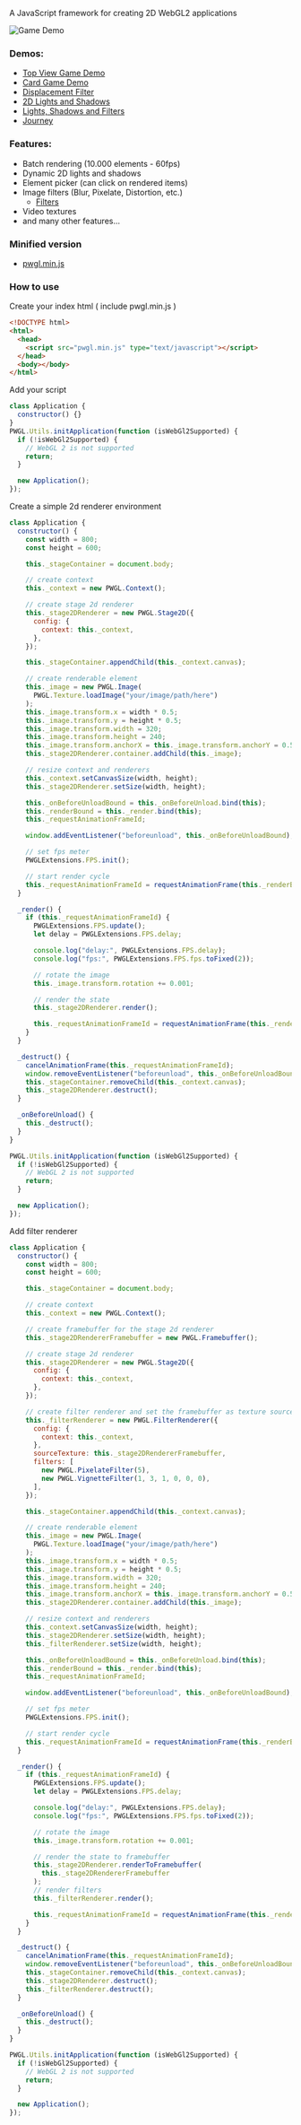A JavaScript framework for creating 2D WebGL2 applications

![Game Demo](https://github.com/asjs-dev/pwgl/blob/main/docs/assets/game.png?raw=true)

### Demos:

- [Top View Game Demo](https://asjs-dev.github.io/pwgl/example/shGameDemo.html)
- [Card Game Demo](https://asjs-dev.github.io/pwgl/example/cardGameDemo.html)
- [Displacement Filter](https://asjs-dev.github.io/pwgl/example/rainDropsDemo.html)
- [2D Lights and Shadows](https://asjs-dev.github.io/pwgl/example/lightDemo.html)
- [Lights, Shadows and Filters](https://asjs-dev.github.io/pwgl/example/boatDemo.html)
- [Journey](https://asjs-dev.github.io/pwgl/example/journeyDemo.html)

### Features:

- Batch rendering (10.000 elements - 60fps)
- Dynamic 2D lights and shadows
- Element picker (can click on rendered items)
- Image filters (Blur, Pixelate, Distortion, etc.)
  - [Filters](https://github.com/asjs-dev/pwgl/blob/main/src/filters)
- Video textures
- and many other features...

### Minified version

- [pwgl.min.js](https://github.com/asjs-dev/pwgl/blob/main/dist/pwgl.min.js)

### How to use

Create your index html ( include pwgl.min.js )

```html
<!DOCTYPE html>
<html>
  <head>
    <script src="pwgl.min.js" type="text/javascript"></script>
  </head>
  <body></body>
</html>
```

Add your script

```javascript
class Application {
  constructor() {}
}
PWGL.Utils.initApplication(function (isWebGl2Supported) {
  if (!isWebGl2Supported) {
    // WebGL 2 is not supported
    return;
  }

  new Application();
});
```

Create a simple 2d renderer environment

```javascript
class Application {
  constructor() {
    const width = 800;
    const height = 600;

    this._stageContainer = document.body;

    // create context
    this._context = new PWGL.Context();

    // create stage 2d renderer
    this._stage2DRenderer = new PWGL.Stage2D({
      config: {
        context: this._context,
      },
    });

    this._stageContainer.appendChild(this._context.canvas);

    // create renderable element
    this._image = new PWGL.Image(
      PWGL.Texture.loadImage("your/image/path/here")
    );
    this._image.transform.x = width * 0.5;
    this._image.transform.y = height * 0.5;
    this._image.transform.width = 320;
    this._image.transform.height = 240;
    this._image.transform.anchorX = this._image.transform.anchorY = 0.5;
    this._stage2DRenderer.container.addChild(this._image);

    // resize context and renderers
    this._context.setCanvasSize(width, height);
    this._stage2DRenderer.setSize(width, height);

    this._onBeforeUnloadBound = this._onBeforeUnload.bind(this);
    this._renderBound = this._render.bind(this);
    this._requestAnimationFrameId;

    window.addEventListener("beforeunload", this._onBeforeUnloadBound);

    // set fps meter
    PWGLExtensions.FPS.init();

    // start render cycle
    this._requestAnimationFrameId = requestAnimationFrame(this._renderBound);
  }

  _render() {
    if (this._requestAnimationFrameId) {
      PWGLExtensions.FPS.update();
      let delay = PWGLExtensions.FPS.delay;

      console.log("delay:", PWGLExtensions.FPS.delay);
      console.log("fps:", PWGLExtensions.FPS.fps.toFixed(2));

      // rotate the image
      this._image.transform.rotation += 0.001;

      // render the state
      this._stage2DRenderer.render();

      this._requestAnimationFrameId = requestAnimationFrame(this._renderBound);
    }
  }

  _destruct() {
    cancelAnimationFrame(this._requestAnimationFrameId);
    window.removeEventListener("beforeunload", this._onBeforeUnloadBound);
    this._stageContainer.removeChild(this._context.canvas);
    this._stage2DRenderer.destruct();
  }

  _onBeforeUnload() {
    this._destruct();
  }
}

PWGL.Utils.initApplication(function (isWebGl2Supported) {
  if (!isWebGl2Supported) {
    // WebGL 2 is not supported
    return;
  }

  new Application();
});
```

Add filter renderer

```javascript
class Application {
  constructor() {
    const width = 800;
    const height = 600;

    this._stageContainer = document.body;

    // create context
    this._context = new PWGL.Context();

    // create framebuffer for the stage 2d renderer
    this._stage2DRendererFramebuffer = new PWGL.Framebuffer();

    // create stage 2d renderer
    this._stage2DRenderer = new PWGL.Stage2D({
      config: {
        context: this._context,
      },
    });

    // create filter renderer and set the framebuffer as texture source
    this._filterRenderer = new PWGL.FilterRenderer({
      config: {
        context: this._context,
      },
      sourceTexture: this._stage2DRendererFramebuffer,
      filters: [
        new PWGL.PixelateFilter(5),
        new PWGL.VignetteFilter(1, 3, 1, 0, 0, 0),
      ],
    });

    this._stageContainer.appendChild(this._context.canvas);

    // create renderable element
    this._image = new PWGL.Image(
      PWGL.Texture.loadImage("your/image/path/here")
    );
    this._image.transform.x = width * 0.5;
    this._image.transform.y = height * 0.5;
    this._image.transform.width = 320;
    this._image.transform.height = 240;
    this._image.transform.anchorX = this._image.transform.anchorY = 0.5;
    this._stage2DRenderer.container.addChild(this._image);

    // resize context and renderers
    this._context.setCanvasSize(width, height);
    this._stage2DRenderer.setSize(width, height);
    this._filterRenderer.setSize(width, height);

    this._onBeforeUnloadBound = this._onBeforeUnload.bind(this);
    this._renderBound = this._render.bind(this);
    this._requestAnimationFrameId;

    window.addEventListener("beforeunload", this._onBeforeUnloadBound);

    // set fps meter
    PWGLExtensions.FPS.init();

    // start render cycle
    this._requestAnimationFrameId = requestAnimationFrame(this._renderBound);
  }

  _render() {
    if (this._requestAnimationFrameId) {
      PWGLExtensions.FPS.update();
      let delay = PWGLExtensions.FPS.delay;

      console.log("delay:", PWGLExtensions.FPS.delay);
      console.log("fps:", PWGLExtensions.FPS.fps.toFixed(2));

      // rotate the image
      this._image.transform.rotation += 0.001;

      // render the state to framebuffer
      this._stage2DRenderer.renderToFramebuffer(
        this._stage2DRendererFramebuffer
      );
      // render filters
      this._filterRenderer.render();

      this._requestAnimationFrameId = requestAnimationFrame(this._renderBound);
    }
  }

  _destruct() {
    cancelAnimationFrame(this._requestAnimationFrameId);
    window.removeEventListener("beforeunload", this._onBeforeUnloadBound);
    this._stageContainer.removeChild(this._context.canvas);
    this._stage2DRenderer.destruct();
    this._filterRenderer.destruct();
  }

  _onBeforeUnload() {
    this._destruct();
  }
}

PWGL.Utils.initApplication(function (isWebGl2Supported) {
  if (!isWebGl2Supported) {
    // WebGL 2 is not supported
    return;
  }

  new Application();
});
```
